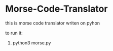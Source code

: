 # Morse-Code-Translator
this is morse code translator writen on pyhon

to run it:

1) python3 morse.py
